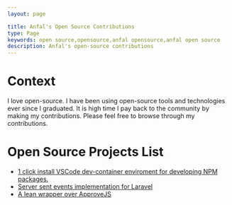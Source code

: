 ```yaml
---
layout: page

title: Anfal's Open Source Contributions
type: Page
keywords: open source,opensource,anfal opensource,anfal open source
description: Anfal's open-source contributions
---
```


# Context

I love open-source. I have been using open-source tools and technologies ever since I graduated. It is high time I pay back to the community by making my contributions.
Please feel free to browse through my contributions.

# Open Source Projects List

- <a href="https://github.com/MAnfal/vscode-npm-boilerplate" target="_blank">1 click install VSCode dev-container enviroment for developing NPM packages.</a>
- <a href="https://github.com/MAnfal/sse" target="_blank">Server sent events implementation for Laravel</a>
- <a href="https://github.com/MAnfal/lean_validator" target="_blank">A lean wrapper over ApproveJS</a>